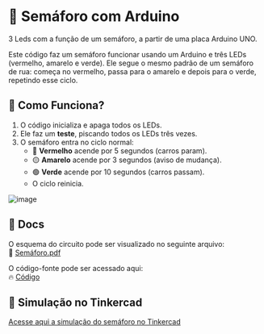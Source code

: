 # 🚦 Semáforo com Arduino

3 Leds com a função de um semáforo, a partir de uma placa Arduino UNO.

Este código faz um semáforo funcionar usando um Arduino e três LEDs (vermelho, amarelo e verde). Ele segue o mesmo padrão de um semáforo de rua: começa no vermelho, passa para o amarelo e depois para o verde, repetindo esse ciclo.

## 📜 Como Funciona?
1. O código inicializa e apaga todos os LEDs.
2. Ele faz um **teste**, piscando todos os LEDs três vezes.
3. O semáforo entra no ciclo normal:
   - 🔴 **Vermelho** acende por 5 segundos (carros param).
   - 🟡 **Amarelo** acende por 3 segundos (aviso de mudança).
   - 🟢 **Verde** acende por 10 segundos (carros passam).
   - O ciclo reinicia.

![image](https://github.com/user-attachments/assets/03e28a82-9871-4c5b-aa9a-74f37bc9ec5e)

## 📂 Docs  
O esquema do circuito pode ser visualizado no seguinte arquivo:  
📄 [Semáforo.pdf](docs/Sem%C3%A1foro.pdf)  

O código-fonte pode ser acessado aqui:  
🔥 [Código](docs/Código)  
 


## 🔗 Simulação no Tinkercad
[Acesse aqui a simulação do semáforo no Tinkercad](https://www.tinkercad.com/things/kGEixmwBJ3y-semaforo?sharecode=YrhTA40F0SmOKw9J2PJ_9E9tMTLB_BBHsU-VEqxkv5w)

